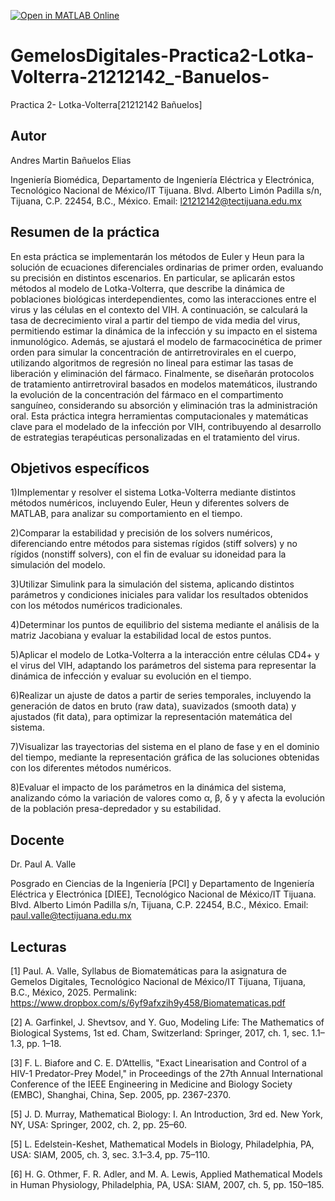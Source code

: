 [![Open in MATLAB Online](https://www.mathworks.com/images/responsive/global/open-in-matlab-online.svg)](https://matlab.mathworks.com/open/github/v1?repo=IamJrbe/GemelosDigitales-Practica2-Lotka-Volterra-21212142_-Banuelos-)
# GemelosDigitales-Practica2-Lotka-Volterra-21212142_-Banuelos-
Practica 2- Lotka-Volterra[21212142 Bañuelos]
## Autor
Andres Martin Bañuelos Elias

Ingeniería Biomédica, Departamento de Ingeniería Eléctrica y Electrónica, Tecnológico Nacional de México/IT Tijuana. Blvd. Alberto Limón Padilla s/n, Tijuana, C.P. 22454, B.C., México. Email: l21212142@tectijuana.edu.mx

## Resumen de la práctica
En esta práctica se implementarán los métodos de Euler y Heun para la solución de ecuaciones diferenciales ordinarias de primer orden, evaluando su precisión en distintos escenarios. En particular, se aplicarán estos métodos al modelo de Lotka-Volterra, que describe la dinámica de poblaciones biológicas interdependientes, como las interacciones entre el virus y las células en el contexto del VIH. A continuación, se calculará la tasa de decrecimiento viral a partir del tiempo de vida media del virus, permitiendo estimar la dinámica de la infección y su impacto en el sistema inmunológico. Además, se ajustará el modelo de farmacocinética de primer orden para simular la concentración de antirretrovirales en el cuerpo, utilizando algoritmos de regresión no lineal para estimar las tasas de liberación y eliminación del fármaco. Finalmente, se diseñarán protocolos de tratamiento antirretroviral basados en modelos matemáticos, ilustrando la evolución de la concentración del fármaco en el compartimento sanguíneo, considerando su absorción y eliminación tras la administración oral. Esta práctica integra herramientas computacionales y matemáticas clave para el modelado de la infección por VIH, contribuyendo al desarrollo de estrategias terapéuticas personalizadas en el tratamiento del virus.

## Objetivos específicos
1)Implementar y resolver el sistema Lotka-Volterra mediante distintos métodos numéricos, incluyendo Euler, Heun y diferentes solvers de MATLAB, para analizar su comportamiento en el tiempo.

2)Comparar la estabilidad y precisión de los solvers numéricos, diferenciando entre métodos para sistemas rígidos (stiff solvers) y no rígidos (nonstiff solvers), con el fin de evaluar su idoneidad para la simulación del modelo.

3)Utilizar Simulink para la simulación del sistema, aplicando distintos parámetros y condiciones iniciales para validar los resultados obtenidos con los métodos numéricos tradicionales.

4)Determinar los puntos de equilibrio del sistema mediante el análisis de la matriz Jacobiana y evaluar la estabilidad local de estos puntos.

5)Aplicar el modelo de Lotka-Volterra a la interacción entre células CD4+ y el virus del VIH, adaptando los parámetros del sistema para representar la dinámica de infección y evaluar su evolución en el tiempo.

6)Realizar un ajuste de datos a partir de series temporales, incluyendo la generación de datos en bruto (raw data), suavizados (smooth data) y ajustados (fit data), para optimizar la representación matemática del sistema.

7)Visualizar las trayectorias del sistema en el plano de fase y en el dominio del tiempo, mediante la representación gráfica de las soluciones obtenidas con los diferentes métodos numéricos.

8)Evaluar el impacto de los parámetros en la dinámica del sistema, analizando cómo la variación de valores como α, β, δ y γ afecta la evolución de la población presa-depredador y su estabilidad.

## Docente
Dr. Paul A. Valle

Posgrado en Ciencias de la Ingeniería [PCI] y Departamento de Ingeniería Eléctrica y Electrónica [DIEE], Tecnológico Nacional de México/IT Tijuana. Blvd. Alberto Limón Padilla s/n, Tijuana, C.P. 22454, B.C., México. Email: paul.valle@tectijuana.edu.mx

## Lecturas
[1] Paul. A. Valle, Syllabus de Biomatemáticas para la asignatura de Gemelos Digitales, Tecnológico Nacional de México/IT Tijuana, Tijuana, B.C., México, 2025. Permalink: https://www.dropbox.com/s/6yf9afxzih9y458/Biomatematicas.pdf

[2] A. Garfinkel, J. Shevtsov, and Y. Guo, Modeling Life: The Mathematics of Biological Systems, 1st ed. Cham, Switzerland: Springer, 2017, ch. 1, sec. 1.1–1.3, pp. 1–18.

[3] F. L. Biafore and C. E. D’Attellis, "Exact Linearisation and Control of a HIV-1 Predator-Prey Model," in Proceedings of the 27th Annual International Conference of the IEEE Engineering in Medicine and Biology Society (EMBC), Shanghai, China, Sep. 2005, pp. 2367-2370.

[5] J. D. Murray, Mathematical Biology: I. An Introduction, 3rd ed. New York, NY, USA: Springer, 2002, ch. 2, pp. 25–60.

[5] L. Edelstein-Keshet, Mathematical Models in Biology, Philadelphia, PA, USA: SIAM, 2005, ch. 3, sec. 3.1–3.4, pp. 75–110.

[6] H. G. Othmer, F. R. Adler, and M. A. Lewis, Applied Mathematical Models in Human Physiology, Philadelphia, PA, USA: SIAM, 2007, ch. 5, pp. 150–185.


